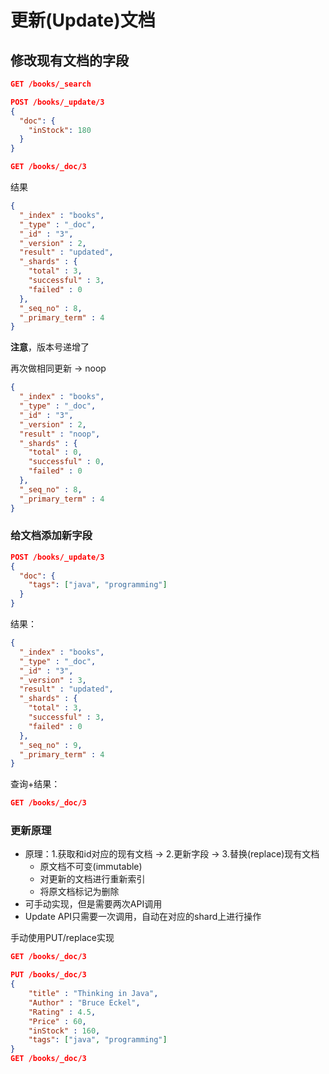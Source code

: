 更新(Update)文档
===

## 修改现有文档的字段

```json
GET /books/_search

POST /books/_update/3
{
  "doc": {
    "inStock": 180
  }
}

GET /books/_doc/3
```

结果
```json
{
  "_index" : "books",
  "_type" : "_doc",
  "_id" : "3",
  "_version" : 2,
  "result" : "updated",
  "_shards" : {
    "total" : 3,
    "successful" : 3,
    "failed" : 0
  },
  "_seq_no" : 8,
  "_primary_term" : 4
}
```
**注意**，版本号递增了

再次做相同更新 -> noop
```json
{
  "_index" : "books",
  "_type" : "_doc",
  "_id" : "3",
  "_version" : 2,
  "result" : "noop",
  "_shards" : {
    "total" : 0,
    "successful" : 0,
    "failed" : 0
  },
  "_seq_no" : 8,
  "_primary_term" : 4
}
```

### 给文档添加新字段
```json
POST /books/_update/3
{
  "doc": {
    "tags": ["java", "programming"]
  }
}
```

结果：
```json
{
  "_index" : "books",
  "_type" : "_doc",
  "_id" : "3",
  "_version" : 3,
  "result" : "updated",
  "_shards" : {
    "total" : 3,
    "successful" : 3,
    "failed" : 0
  },
  "_seq_no" : 9,
  "_primary_term" : 4
}
```
查询+结果：
```json
GET /books/_doc/3
```

### 更新原理

* 原理：1.获取和id对应的现有文档 -> 2.更新字段 -> 3.替换(replace)现有文档
  * 原文档不可变(immutable)
  * 对更新的文档进行重新索引
  * 将原文档标记为删除
* 可手动实现，但是需要两次API调用
* Update API只需要一次调用，自动在对应的shard上进行操作

手动使用PUT/replace实现
```json
GET /books/_doc/3

PUT /books/_doc/3
{
    "title" : "Thinking in Java",
    "Author" : "Bruce Eckel",
    "Rating" : 4.5,
    "Price" : 60,
    "inStock" : 160,
    "tags": ["java", "programming"]
}
GET /books/_doc/3
```




